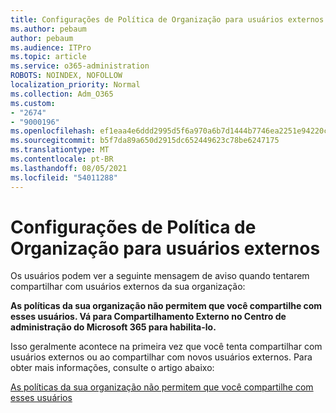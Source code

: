 ```yaml
---
title: Configurações de Política de Organização para usuários externos
ms.author: pebaum
author: pebaum
ms.audience: ITPro
ms.topic: article
ms.service: o365-administration
ROBOTS: NOINDEX, NOFOLLOW
localization_priority: Normal
ms.collection: Adm_O365
ms.custom:
- "2674"
- "9000196"
ms.openlocfilehash: ef1eaa4e6ddd2995d5f6a970a6b7d1444b7746ea2251e94220c857b10da41d0d
ms.sourcegitcommit: b5f7da89a650d2915dc652449623c78be6247175
ms.translationtype: MT
ms.contentlocale: pt-BR
ms.lasthandoff: 08/05/2021
ms.locfileid: "54011288"
---
```

# <a name="organization-policy-settings-for-external-users"></a>Configurações de Política de Organização para usuários externos

Os usuários podem ver a seguinte mensagem de aviso quando tentarem compartilhar com usuários externos da sua organização: 

   **As políticas da sua organização não permitem que você compartilhe com esses usuários. Vá para Compartilhamento Externo no Centro de administração do Microsoft 365 para habilita-lo.** 

Isso geralmente acontece na primeira vez que você tenta compartilhar com usuários externos ou ao compartilhar com novos usuários externos. Para obter mais informações, consulte o artigo abaixo:

[As políticas da sua organização não permitem que você compartilhe com esses usuários](https://docs.microsoft.com/sharepoint/support/administration/organization-policies-do-not-allow-you-to-share-with-users-error)







